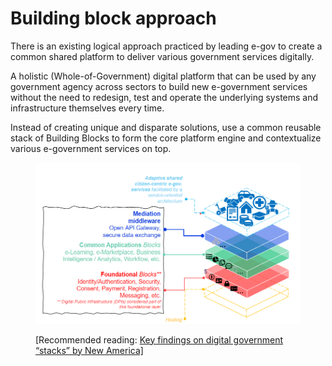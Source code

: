 # Building block approach

There is an existing logical approach practiced by leading e-gov to create a common shared platform to deliver various government services digitally.

A holistic (Whole-of-Government) digital platform that can be used by any government agency across sectors to build new e-government services without the need to redesign, test and operate the underlying systems and infrastructure themselves every time.

Instead of creating unique and disparate solutions, use a common reusable stack of Building Blocks to form the core platform engine and contextualize various e-government services on top.

<figure><img src="../.gitbook/assets/Screenshot 2022-09-19 180821.png" alt=""><figcaption><p>[Recommended reading: <a href="https://www.newamerica.org/digital-impact-governance-initiative/reports/digital-government-mapping-project/key-findings">Key findings on digital government “stacks” by New America]</a></p></figcaption></figure>
